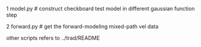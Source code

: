 1 model.py # construct checkboard test model in different gaussian function step

2 forward.py # get the forward-modeling mixed-path vel data

other scripts refers to ../trad/README
